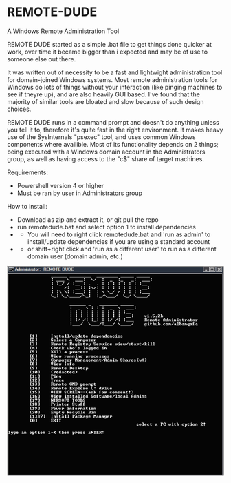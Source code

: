 # REMOTE-DUDE
A Windows Remote Administration Tool

REMOTE DUDE started as a simple .bat file to get things done quicker at work, over time it became bigger than i expected and may be of use to someone else out there.

It was written out of necessity to be a fast and lightwight administration tool for domain-joined Windows systems. Most remote administration tools for Windows do lots of things without your interaction (like pinging machines to see if theyre up), and are also heavily GUI based. I've found that the majority of similar tools are bloated and slow because of such design choices.

REMOTE DUDE runs in a command prompt and doesn't do anything unless you tell it to, therefore it's quite fast in the right environment. It makes heavy use of the SysInternals "psexec" tool, and uses common Windows components where availible. Most of its functionality depends on 2 things; being executed with a Windows domain account in the Administrators group, as well as having access to the "c$" share of target machines.

Requirements:
- Powershell version 4 or higher
- Must be ran by user in Administrators group

How to install:
- Download as zip and extract it, or git pull the repo
- run remotedude.bat and select option 1 to install dependencies
- - You will need to right click remotedude.bat and 'run as admin' to install/update dependencies if you are using a standard account
- - or shift+right click and 'run as a different user' to run as a different domain user (domain admin, etc.)

![alt text](https://github.com/albanqafa/REMOTE-DUDE/blob/master/screenshot.PNG)
